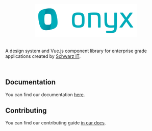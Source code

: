 <div align="center" style="text-align: center">
  <picture>
    <source media="(prefers-color-scheme: light)" type="image/svg+xml" srcset="./.github/onyx-logo_mint_4c.svg">
    <source media="(prefers-color-scheme: dark)" type="image/svg+xml" srcset="./.github/onyx-logo_white_4c.svg">
    <img alt="onyx logo" src="./.github/onyx-logo_mint_4c.svg" width="320px">
  </picture>
</div>

<br>

A design system and Vue.js component library for enterprise grade applications created by [Schwarz IT](https://it.schwarz).

<br />

## Documentation

You can find our documentation [here](https://onyx.schwarz).

## Contributing

You can find our contributing guide [in our docs](https://onyx.schwarz/principles/contributing.html).
